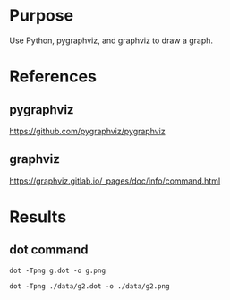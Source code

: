 # Purpose
Use Python, pygraphviz, and graphviz to draw a graph.

# References

## pygraphviz
https://github.com/pygraphviz/pygraphviz

## graphviz
https://graphviz.gitlab.io/_pages/doc/info/command.html

# Results

## dot command

    dot -Tpng g.dot -o g.png

    dot -Tpng ./data/g2.dot -o ./data/g2.png
